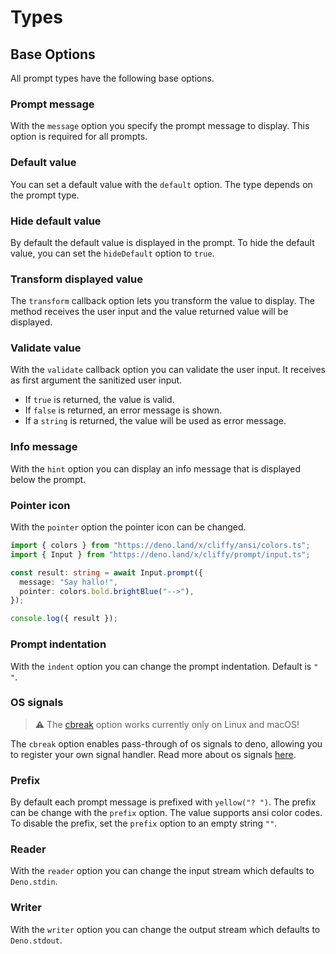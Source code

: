 # Types

## Base Options

All prompt types have the following base options.

### Prompt message

With the `message` option you specify the prompt message to display. This option
is required for all prompts.

### Default value

You can set a default value with the `default` option. The type depends on the
prompt type.

### Hide default value

By default the default value is displayed in the prompt. To hide the default
value, you can set the `hideDefault` option to `true`.

### Transform displayed value

The `transform` callback option lets you transform the value to display. The
method receives the user input and the value returned value will be displayed.

### Validate value

With the `validate` callback option you can validate the user input. It receives
as first argument the sanitized user input.

- If `true` is returned, the value is valid.
- If `false` is returned, an error message is shown.
- If a `string` is returned, the value will be used as error message.

### Info message

With the `hint` option you can display an info message that is displayed below
the prompt.

### Pointer icon

With the `pointer` option the pointer icon can be changed.

```ts
import { colors } from "https://deno.land/x/cliffy/ansi/colors.ts";
import { Input } from "https://deno.land/x/cliffy/prompt/input.ts";

const result: string = await Input.prompt({
  message: "Say hallo!",
  pointer: colors.bold.brightBlue("-->"),
});

console.log({ result });
```

### Prompt indentation

With the `indent` option you can change the prompt indentation. Default is
`" "`.

### OS signals

> ⚠️ The [cbreak](https://deno.land/api@v1.31.1?s=Deno.SetRawOptions#prop_cbreak)
> option works currently only on Linux and macOS!

The `cbreak` option enables pass-through of os signals to deno, allowing you to
register your own signal handler. Read more about os signals
[here](../os_signals.md).

### Prefix

By default each prompt message is prefixed with `yellow("? ")`. The prefix can
be change with the `prefix` option. The value supports ansi color codes. To
disable the prefix, set the `prefix` option to an empty string `""`.

### Reader

With the `reader` option you can change the input stream which defaults to
`Deno.stdin`.

### Writer

With the `writer` option you can change the output stream which defaults to
`Deno.stdout`.
